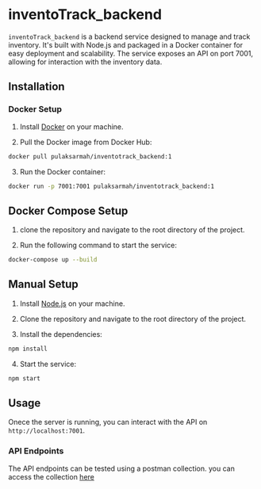 # inventoTrack_backend

`inventoTrack_backend` is a backend service designed to manage and track inventory. It's built with Node.js and packaged in a Docker container for easy deployment and scalability. The service exposes an API on port 7001, allowing for interaction with the inventory data.

## Installation

### Docker Setup

1. Install [Docker](https://www.docker.com/get-started) on your machine.

2. Pull the Docker image from Docker Hub:

```bash
docker pull pulaksarmah/inventotrack_backend:1
```

3. Run the Docker container:

```bash
docker run -p 7001:7001 pulaksarmah/inventotrack_backend:1
```

## Docker Compose Setup

1. clone the repository and navigate to the root directory of the project.

2. Run the following command to start the service:

```bash
docker-compose up --build
```

## Manual Setup

1. Install [Node.js](https://nodejs.org/en/download/) on your machine.

2. Clone the repository and navigate to the root directory of the project.

3. Install the dependencies:

```bash
npm install
```

4. Start the service:

```bash
npm start
```

## Usage

Onece the server is running, you can interact with the API on `http://localhost:7001`.

### API Endpoints

The API endpoints can be tested using a postman collection. you can access the collection [here](https://www.postman.com/gold-water-240561/workspace/public-apis/request/14836883-a76baab8-68f8-431c-8113-833110b68297?tab=body)
